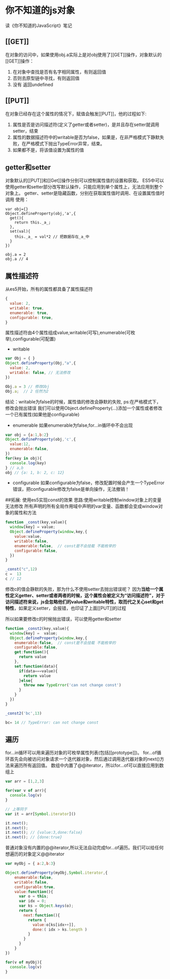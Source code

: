 # 你不知道的js对象
读《你不知道的JavaScript》笔记
## [[GET]]
在对象的访问中，如果使用obj.a实际上是对obj使用了[[GET]]操作，对象默认的[[GET]]操作：
1. 在对象中查找是否有名字相同属性，有则返回值
2. 否则去原型链中寻找，有则返回值
3. 没有 返回undefined

## [[PUT]]
在对象已经存在这个属性的情况下，赋值会触发[[PUT]]，他的过程如下:
1. 属性是否是访问描述符(定义了getter或者setter)，是并且存在setter就调用setter，结束
2. 属性的数据描述符中的writable是否为false，如果是，在非严格模式下静默失败，在严格模式下抛出TypeError异常，结束。
3. 如果都不是，将该值设置为属性的值

## getter和setter
对象默认的[[PUT]]和[[Get]]操作分别可以控制属性值的设置和获取。
ES5中可以使用getter和setter部分改写默认操作，只能应用到单个属性上，无法应用到整个对象上。
getter、setter是隐藏函数，分别在获取属性值时调用、在设置属性值时调用
使用：
```
var obj={}
Object.defineProperty(obj,'a',{
  get(){
    return this._a_;
  },
  set(val){
    this._a_ = val*2 // 把数据存在_a_中
  }
})

obj.a = 2
obj.a // 4
```


##  属性描述符
从es5开始，所有的属性都具备了属性描述符
```javascript
{
  value: 2,
  writable: true,
  enumerable: true,
  configurable: true,
}
```
属性描述符由4个属性组成value,writable(可写),enumerable(可枚举),configurable(可配置)
- writable
```javascript
var Obj = { }
Object.defineProperty(Obj,"a",{
  value: 2,
  writable: false, // 无法修改
})

Obj.a = 3 // 修改Obj
Obj.a;  // 2 任然为2
```
结论：writable为false的时候，属性值的修改会静默的失败, ps:在严格模式下，修改会抛出错误
我们可以使用Object.defineProperty(...)添加一个属性或者修改一个已有属性(如果他是configurable)
- enumerable
如果enumerable为false,for...in循环中不会出现
```javascript
var obj = {a:1,b:2}
Object.defineProperty(obj,'c',{
  value:12,
  enumerable:false,
})
for(key in obj){
  console.log(key)
} // a,b
obj // {a: 1, b: 2, c: 12}
```
- configurable
如果configurable为false，修改配置时候会产生一个TypeError错误，把configurable修改为false是单向操作，无法撤销！

##拓展: 使用es5实现const的效果
思路:使用writable控制window对象上的变量无法修改
所有声明的所有全局作用域中声明的var变量、函数都会变成window对象的属性和方法
```javascript
function _const(key,value){
  window[key] = value;
  Object.defineProperty(window,key,{
    value:value,
    writable:false,
    enumerable:false,  // const是不会挂载 不能枚举的
    configurable:false,
  })
}

_const("c",12)
c =  13
c // 12
```
修改c的值会静默的失败，那为什么不使用setter去抛出错误呢？
因为**当给一个属性定义getter、setter或者两者的时候，这个属性会被定义为“访问描述符”，对于访问描述符来说，js会忽略他们的value和writable特性，取而代之关心set和get特性**，如果定义setter，会报错，也印证了上面[[PUT]]的过程

所以如果要修改c的时候抛出错误，可以使用getter和setter
```javascript
function _const2(key,value){
  window[key] =  value;
  Object.defineProperty(window,key,{
    enumerable:false,  // const是不会挂载 不能枚举的
    configurable:false,
    get:function(){
      return value
    },
    set:function(data){
      if(data===value){
        return value
      }else{
        throw new TypeError('can not change const')
      }
    }
  })
}

_const2('bc',13)

bc= 14 // TypeError: can not change const
```
## 遍历
for...in循环可以用来遍历对象的可枚举属性列表(包括[[prototype]])。
for...of循环首先会向被访问对象请求一个迭代器对象，然后通过调用迭代器对象的next()方法来遍历所有返回值。
数组中内置了@@iterator，所以for...of可以直接应用到数组上
```javascript
var arr = [1,2,3]

for(var v of arr){
  console.log(v)
}

// 上等同于
var it = arr[Symbol.iterator]()

it.next();
it.next();
it.next(); // {value:3,done:false}
it.next(); // {done:true}
```

普通对象没有内置的@@iterator,所以无法自动完成for...of遍历。我们可以给任何想遍历的对象定义@@iterator
```javascript
var myObj = { a:2,b:3}

Object.defineProperty(myObj,Symbol.iterator,{
    enumerable:false,
    writable:false,
    configurable:true,
    value:function(){
      var o = this;
      var idx = 0;
      var ks = Object.keys(o);
      return {
        next:function(){
          return {
            value:o[ks[idx++]],
            done:( idx > ks.length )
          }
        }
      }
    }
})

for(v of myObj){
  console.log(v)
}
```